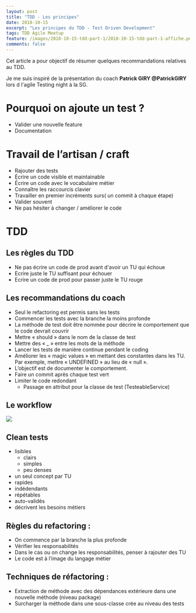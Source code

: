 ```yaml
---
layout: post
title: "TDD - Les principes"
date: 2018-10-15
excerpt: "Les principes du TDD - Test Driven Development"
tags: TDD Agile Meetup
feature: /images/2018-10-15-tdd-part-1/2018-10-15-tdd-part-1-affiche.png
comments: false
---
```


Cet article a pour objectif de résumer quelques recommandations relatives au TDD.

Je me suis inspiré de la présentation du coach __Patrick GIRY @PatrickGIRY__ lors d l'agile Testing night à la SG.

# Pourquoi on ajoute un test  ?
* Valider une nouvelle feature
* Documentation

# Travail de l’artisan / craft
* Rajouter des tests
* Écrire un code visible et maintainable
* Écrire un code avec le vocabulaire métier
* Connaître les raccourcis clavier
* Travailler en premier incréments surs( un commit à chaque étape)
* Valider souvent
* Ne pas hésiter à changer / améliorer le code

# TDD

## Les règles du TDD
* Ne pas écrire un code de prod avant d'avoir un TU qui échoue
* Ecrire juste le TU suffisant pour échouer
* Ecrire un code de prod pour passer juste le TU rouge

## Les recommandations du coach
* Seul le refactoring est permis sans les tests
* Commencer les tests avec la branche la moins profonde
* La méthode de test doit être nommée pour décrire le comportement que le code devrait couvrir
* Mettre « should » dans le nom de la classe de test
* Mettre des « _ » entre les mots de la méthode
* Lancer les tests de manière continue pendant le coding
* Améliorer les « magic values » en mettant des constantes dans les TU. Par exemple, mettre « UNDEFINED » au lieu de « null ».
* L’objectif est de documenter le comportement.
* Faire un commit après chaque test vert
* Limiter le code redondant
  * Passage en attribut pour la classe de test (TesteableService)

## Le workflow
<img src="{{ site.url }}/images/2018-10-15-tdd-part-1/2018-10-15-tdd-part-1-wf.png">

## Clean tests
* lisibles
  * clairs
  * simples
  * peu denses
* un seul concept par TU
* rapides
* indédendants
* répétables
* auto-validés
* décrivent les besoins métiers

## Règles du refactoring :
* On commence par la branche la plus profonde
* Vérifier les responsabilités
* Dans le cas ou on change les responsabilités, penser à rajouter des TU
* Le code est à l’image du langage métier

## Techniques de réfactoring :
* Extraction de méthode avec des dépendances extérieure dans une nouvelle méthode (niveau package)
* Surcharger la méthode dans une sous-classe crée au niveau des tests
